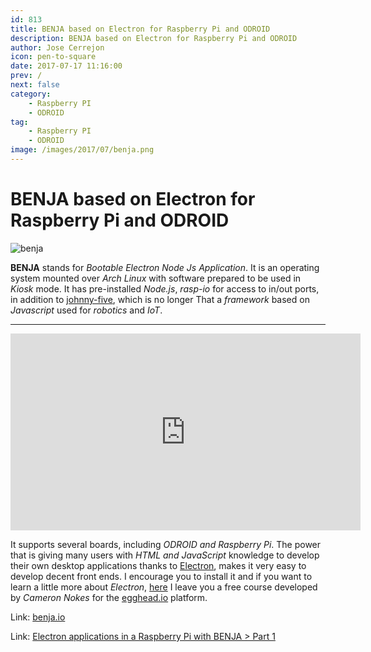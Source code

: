 ```yaml
---
id: 813
title: BENJA based on Electron for Raspberry Pi and ODROID
description: BENJA based on Electron for Raspberry Pi and ODROID
author: Jose Cerrejon
icon: pen-to-square
date: 2017-07-17 11:16:00
prev: /
next: false
category:
    - Raspberry PI
    - ODROID
tag:
    - Raspberry PI
    - ODROID
image: /images/2017/07/benja.png
---
```


# BENJA based on Electron for Raspberry Pi and ODROID

![benja](/images/2017/07/benja.png)

**BENJA** stands for _Bootable Electron Node Js Application_. It is an operating system mounted over _Arch Linux_ with software prepared to be used in _Kiosk_ mode. It has pre-installed _Node.js_, _rasp-io_ for access to in/out ports, in addition to [johnny-five](https://github.com/rwaldron/johnny-five), which is no longer That a _framework_ based on _Javascript_ used for _robotics_ and _IoT_.

---

<iframe width="560" height="315" src="https://www.youtube.com/embed/POSrH_TWkfg?rel=0" frameborder="0" allowfullscreen></iframe>

It supports several boards, including _ODROID and Raspberry Pi_. The power that is giving many users with _HTML and JavaScript_ knowledge to develop their own desktop applications thanks to [Electron](https://electron.atom.io/), makes it very easy to develop decent front ends. I encourage you to install it and if you want to learn a little more about _Electron_, [here](https://egghead.io/lessons/javascript-create-a-hello-world-app-using-electron) I leave you a free course developed by _Cameron Nokes_ for the [egghead.io](https://egghead.io) platform.

Link: [benja.io](https://benja.io/)

Link: [Electron applications in a Raspberry Pi with BENJA > Part 1](https://codeburst.io/electron-applications-in-a-raspberry-pi-with-benja-part-1-cc74cf65eb5d)
